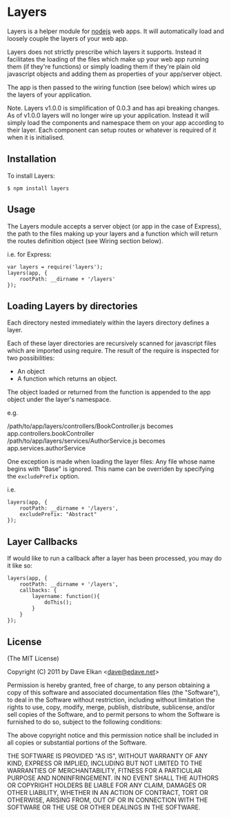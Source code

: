 # Layers

Layers is a helper module for [nodejs](http://nodejs.org) web apps. It will
automatically load and loosely couple the layers of your web app.

Layers does not strictly prescribe which layers it supports. Instead it
facilitates the loading of the files which make up your web app running them 
(if they're functions) or simply loading them if they're plain old javascript
objects and adding them as properties of your app/server object.

The app is then passed to the wiring function (see below) which wires up the 
layers of your application.

Note. Layers v1.0.0 is simplification of 0.0.3 and has api breaking changes.
As of v1.0.0 layers will no longer wire up your application. Instead it will
simply load the components and namespace them on your app according to their
layer. Each component can setup routes or whatever is required of it when
it is initialised.

## Installation

To install Layers:

    $ npm install layers

## Usage

The Layers module accepts a server object (or app in the case of Express), 
the path to the files making up your layers and a function which will return
the routes definition object (see Wiring section below).

i.e. for Express:

    var layers = require('layers');
    layers(app, {
		rootPath: __dirname + '/layers'
	});

## Loading Layers by directories

Each directory nested immediately within the layers directory defines a layer.

Each of these layer directories are recursively scanned for javascript files which are imported using require. The result of the require is inspected for two possibilities: 

* An object
* A function which returns an object.

The object loaded or returned from the function is appended to the app object under the layer's namespace.
 
e.g.
 
/path/to/app/layers/controllers/BookController.js becomes app.controllers.bookController
/path/to/app/layers/services/AuthorService.js becomes app.services.authorService

One exception is made when loading the layer files: Any file whose name begins with "Base" is ignored.
This name can be overriden by specifying the `excludePrefix` option.

i.e. 

    layers(app, {
		rootPath: __dirname + '/layers',
		excludePrefix: "Abstract"
	});

## Layer Callbacks

If would like to run a callback after a layer has been processed, you may do it like so:

    layers(app, {
		rootPath: __dirname + '/layers',
		callbacks: {
			layername: function(){
				doThis();
			}
		}
	});

## License

(The MIT License)

Copyright (C) 2011 by Dave Elkan &lt;dave@edave.net&gt;

Permission is hereby granted, free of charge, to any person obtaining a copy
of this software and associated documentation files (the "Software"), to deal
in the Software without restriction, including without limitation the rights
to use, copy, modify, merge, publish, distribute, sublicense, and/or sell
copies of the Software, and to permit persons to whom the Software is
furnished to do so, subject to the following conditions:

The above copyright notice and this permission notice shall be included in
all copies or substantial portions of the Software.

THE SOFTWARE IS PROVIDED "AS IS", WITHOUT WARRANTY OF ANY KIND, EXPRESS OR
IMPLIED, INCLUDING BUT NOT LIMITED TO THE WARRANTIES OF MERCHANTABILITY,
FITNESS FOR A PARTICULAR PURPOSE AND NONINFRINGEMENT. IN NO EVENT SHALL THE
AUTHORS OR COPYRIGHT HOLDERS BE LIABLE FOR ANY CLAIM, DAMAGES OR OTHER
LIABILITY, WHETHER IN AN ACTION OF CONTRACT, TORT OR OTHERWISE, ARISING FROM,
OUT OF OR IN CONNECTION WITH THE SOFTWARE OR THE USE OR OTHER DEALINGS IN
THE SOFTWARE.
